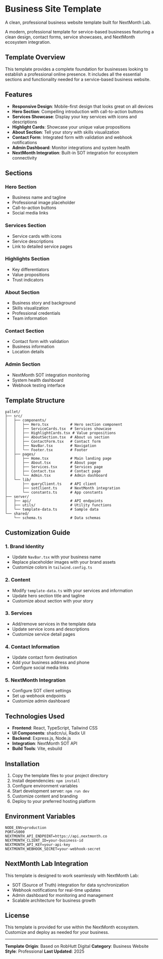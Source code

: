 # Business Site Template

A clean, professional business website template built for NextMonth Lab.

A modern, professional template for service-based businesses featuring a clean design, contact forms, service showcases, and NextMonth ecosystem integration.

## Template Overview

This template provides a complete foundation for businesses looking to establish a professional online presence. It includes all the essential sections and functionality needed for a service-based business website.

## Features

- **Responsive Design**: Mobile-first design that looks great on all devices
- **Hero Section**: Compelling introduction with call-to-action buttons
- **Services Showcase**: Display your key services with icons and descriptions
- **Highlight Cards**: Showcase your unique value propositions
- **About Section**: Tell your story with skills visualization
- **Contact Form**: Integrated form with validation and webhook notifications
- **Admin Dashboard**: Monitor integrations and system health
- **NextMonth Integration**: Built-in SOT integration for ecosystem connectivity

## Sections

### Hero Section
- Business name and tagline
- Professional image placeholder
- Call-to-action buttons
- Social media links

### Services Section
- Service cards with icons
- Service descriptions
- Link to detailed service pages

### Highlights Section
- Key differentiators
- Value propositions
- Trust indicators

### About Section
- Business story and background
- Skills visualization
- Professional credentials
- Team information

### Contact Section
- Contact form with validation
- Business information
- Location details

### Admin Section
- NextMonth SOT integration monitoring
- System health dashboard
- Webhook testing interface

## Template Structure

```
pallet/
├── src/
│   ├── components/
│   │   ├── Hero.tsx          # Hero section component
│   │   ├── ServiceCards.tsx  # Services showcase
│   │   ├── HighlightCards.tsx # Value propositions
│   │   ├── AboutSection.tsx  # About us section
│   │   ├── ContactForm.tsx   # Contact form
│   │   ├── NavBar.tsx        # Navigation
│   │   └── Footer.tsx        # Footer
│   ├── pages/
│   │   ├── Home.tsx          # Main landing page
│   │   ├── About.tsx         # About page
│   │   ├── Services.tsx      # Services page
│   │   ├── Contact.tsx       # Contact page
│   │   └── Admin.tsx         # Admin dashboard
│   └── lib/
│       ├── queryClient.ts    # API client
│       ├── sotClient.ts      # NextMonth integration
│       └── constants.ts      # App constants
├── server/
│   ├── api/                  # API endpoints
│   ├── utils/                # Utility functions
│   └── template-data.ts      # Sample data
└── shared/
    └── schema.ts             # Data schemas
```

## Customization Guide

### 1. Brand Identity
- Update `NavBar.tsx` with your business name
- Replace placeholder images with your brand assets
- Customize colors in `tailwind.config.ts`

### 2. Content
- Modify `template-data.ts` with your services and information
- Update hero section title and tagline
- Customize about section with your story

### 3. Services
- Add/remove services in the template data
- Update service icons and descriptions
- Customize service detail pages

### 4. Contact Information
- Update contact form destination
- Add your business address and phone
- Configure social media links

### 5. NextMonth Integration
- Configure SOT client settings
- Set up webhook endpoints
- Customize admin dashboard

## Technologies Used

- **Frontend**: React, TypeScript, Tailwind CSS
- **UI Components**: shadcn/ui, Radix UI
- **Backend**: Express.js, Node.js
- **Integration**: NextMonth SOT API
- **Build Tools**: Vite, esbuild

## Installation

1. Copy the template files to your project directory
2. Install dependencies: `npm install`
3. Configure environment variables
4. Start development server: `npm run dev`
5. Customize content and branding
6. Deploy to your preferred hosting platform

## Environment Variables

```env
NODE_ENV=production
PORT=5000
NEXTMONTH_API_ENDPOINT=https://api.nextmonth.co
NEXTMONTH_CLIENT_ID=your-business-id
NEXTMONTH_API_KEY=your-api-key
NEXTMONTH_WEBHOOK_SECRET=your-webhook-secret
```

## NextMonth Lab Integration

This template is designed to work seamlessly with NextMonth Lab:

- SOT (Source of Truth) integration for data synchronization
- Webhook notifications for real-time updates
- Admin dashboard for monitoring and management
- Scalable architecture for business growth

## License

This template is provided for use within the NextMonth ecosystem. Customize and deploy as needed for your business.

---

**Template Origin**: Based on RobHutt Digital
**Category**: Business Website
**Style**: Professional
**Last Updated**: 2025